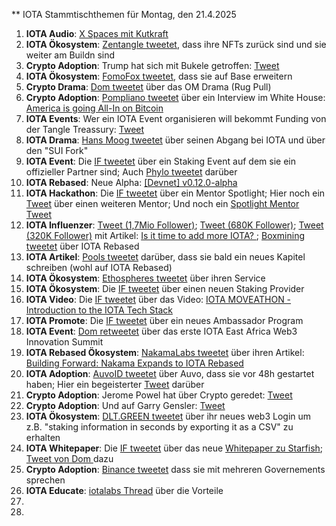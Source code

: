 ** IOTA Stammtischthemen für Montag, den 21.4.2025

1. **IOTA Audio**: [X Spaces mit Kutkraft](https://x.com/tangle_talk/status/1912427376081797398)
2. **IOTA Ökosystem**: [Zentangle tweetet](https://x.com/zentangle_io/status/1911820157334466931), dass ihre NFTs zurück sind und sie weiter am Buildn sind
3. **Crypto Adoption**: Trump hat sich mit Bukele getroffen: [Tweet](https://x.com/BitcoinMagazine/status/1911807439122358676)
4. **IOTA Ökosystem**: [FomoFox tweetet](https://x.com/FOMO_Fox/status/1911812759232094686), dass sie auf Base erweitern
5. **Crypto Drama**: [Dom tweetet](https://x.com/DomSchiener/status/1911813103274041644) über das OM Drama (Rug Pull)
6. **Crypto Adoption**: [Pompliano tweetet](https://x.com/APompliano/status/1911903614572089507) über ein Interview im White House: [America is going All-In on Bitcoin](https://www.youtube.com/watch?v=nBm2S2PU1gs)
7. **IOTA Events**: Wer ein IOTA Event organisieren will bekommt Funding von der Tangle Treassury: [Tweet](https://x.com/iotashop/status/1912044917032972494)
8. **IOTA Drama**: [Hans Moog tweetet](https://x.com/hus_qy/status/1910807980859174929) über seinen Abgang bei IOTA und über den "SUI Fork"
9. **IOTA Event**: Die [IF tweetet](https://x.com/iota/status/1912099803443441790) über ein Staking Event auf dem sie ein offizieller Partner sind; Auch [Phylo tweetet](https://x.com/PhyloIota/status/1912125778030170241) darüber
10. **IOTA Rebased**: Neue Alpha: [[Devnet] v0.12.0-alpha](https://x.com/iota/status/1912099803443441790)
11. **IOTA Hackathon**: Die [IF tweetet](https://x.com/iota/status/1912158982166176068) über ein Mentor Spotlight; Hier noch ein [Tweet](https://x.com/iota/status/1912521374045810844) über einen weiteren Mentor; Und noch ein [Spotlight Mentor Tweet](https://x.com/iota/status/1912883759680016729) 
12. **IOTA Influenzer**: [Tweet (1,7Mio Follower)](https://x.com/Ashcryptoreal/status/1912570161904689639); [Tweet (680K Follower)](https://x.com/MartiniGuyYT/status/1912056314592624853); [Tweet (320K Follower)](https://x.com/crypto_rand/status/1912110785158864991) mit Artikel: [Is it time to add more IOTA? ](https://x.com/crypto_rand/status/1912110785158864991); [Boxmining tweetet](https://x.com/boxmining/status/1912339225200205966) über IOTA Rebased
13. **IOTA Artikel**: [Pools tweetet](https://x.com/Nakama_Labs/status/1912125659448479809) darüber, dass sie bald ein neues Kapitel schreiben (wohl auf IOTA Rebased)
14. **IOTA Ökosystem**: [Ethospheres tweetet](https://x.com/ETOSPHERES/status/1912385779734630773) über ihren Service
15. **IOTA Ökosystem**: Die [IF tweetet](https://x.com/iota/status/1912418184688238629) über einen neuen Staking Provider
16. **IOTA Video**: Die [IF tweetet](https://x.com/iota/status/1912415671243112634) über das Video: [IOTA MOVEATHON - Introduction to the IOTA Tech Stack](https://www.youtube.com/watch?v=9XE_KiMK6uY)
17. **IOTA Promote**: Die [IF tweetet](https://x.com/iota/status/1912496951330758712) über ein neues Ambassador Program
18. **IOTA Event**: [Dom retweetet](https://x.com/DomSchiener/status/1912506987587293604) über das erste IOTA East Africa Web3 Innovation Summit
19. **IOTA Rebased Ökosystem**: [NakamaLabs tweetet](https://x.com/Nakama_Labs/status/1912491337456234976) über ihren Artikel: [Building Forward: Nakama Expands to IOTA Rebased](https://medium.com/@NakamaLabs/building-forward-nakama-expands-to-iota-rebased-527981b165ef)
20. **IOTA Adoption**: [AuvoID tweetet](https://x.com/AuvoDigital/status/1912517111710105699) über Auvo, dass sie vor 48h gestartet haben; Hier ein begeisterter [Tweet](https://x.com/IotaRebased/status/1912730251475513636) darüber 
21. **Crypto Adoption**: Jerome Powel hat über Crypto geredet: [Tweet](https://x.com/blocktrainer/status/1912571221180326186)
22. **Crypto Adoption**: Und auf Garry Gensler: [Tweet](https://x.com/RWAwatchlist_/status/1912623883443642605)
23. **IOTA Ökosystem**: [DLT.GREEN tweetet](https://x.com/dlt_green/status/1912729999766925578) über ihr neues web3 Login um z.B. "staking information in seconds by exporting it as a CSV" zu erhalten
24. **IOTA Whitepaper**: Die [IF tweetet](https://x.com/iota/status/1912853558875091117) über das neue [Whitepaper zu Starfish](https://t.co/GMmDcaqc5r); [Tweet von Dom ](https://x.com/DomSchiener/status/1912884065239171469) dazu
25. **Crypto Adoption**: [Binance tweetet](https://x.com/WatcherGuru/status/1912863293988892888) dass sie mit mehreren Governements sprechen
26. **IOTA Educate**: [iotalabs Thread](https://x.com/iotalabs_/status/1912883758077706414) über die Vorteile
27. 
28. 
